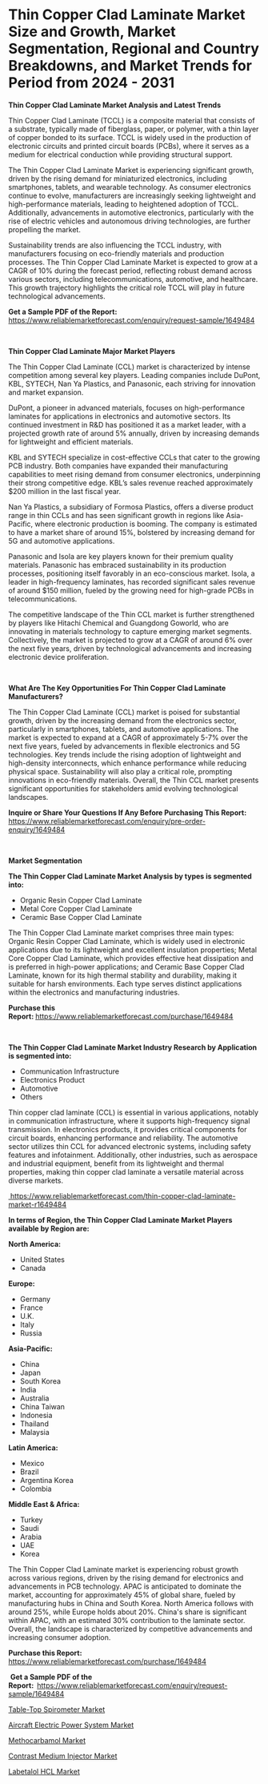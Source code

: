 <p><h1>Thin Copper Clad Laminate Market Size and Growth, Market Segmentation, Regional and Country Breakdowns, and Market Trends for Period from 2024 -  2031</h1></p><p><strong>Thin Copper Clad Laminate Market Analysis and Latest Trends</strong></p>
<p><p>Thin Copper Clad Laminate (TCCL) is a composite material that consists of a substrate, typically made of fiberglass, paper, or polymer, with a thin layer of copper bonded to its surface. TCCL is widely used in the production of electronic circuits and printed circuit boards (PCBs), where it serves as a medium for electrical conduction while providing structural support.</p><p>The Thin Copper Clad Laminate Market is experiencing significant growth, driven by the rising demand for miniaturized electronics, including smartphones, tablets, and wearable technology. As consumer electronics continue to evolve, manufacturers are increasingly seeking lightweight and high-performance materials, leading to heightened adoption of TCCL. Additionally, advancements in automotive electronics, particularly with the rise of electric vehicles and autonomous driving technologies, are further propelling the market.</p><p>Sustainability trends are also influencing the TCCL industry, with manufacturers focusing on eco-friendly materials and production processes. The Thin Copper Clad Laminate Market is expected to grow at a CAGR of 10% during the forecast period, reflecting robust demand across various sectors, including telecommunications, automotive, and healthcare. This growth trajectory highlights the critical role TCCL will play in future technological advancements.</p></p>
<p><strong>Get a Sample PDF of the Report:&nbsp;</strong> <a href="https://www.reliablemarketforecast.com/enquiry/request-sample/1649484?utm_campaign=1130&utm_medium=2&utm_source=Github&utm_content=ia&utm_term=10112024&utm_id=thin-copper-clad-laminate">https://www.reliablemarketforecast.com/enquiry/request-sample/1649484</a></p>
<p>&nbsp;</p>
<p><strong>Thin Copper Clad Laminate Major Market Players</strong></p>
<p><p>The Thin Copper Clad Laminate (CCL) market is characterized by intense competition among several key players. Leading companies include DuPont, KBL, SYTECH, Nan Ya Plastics, and Panasonic, each striving for innovation and market expansion.</p><p>DuPont, a pioneer in advanced materials, focuses on high-performance laminates for applications in electronics and automotive sectors. Its continued investment in R&D has positioned it as a market leader, with a projected growth rate of around 5% annually, driven by increasing demands for lightweight and efficient materials.</p><p>KBL and SYTECH specialize in cost-effective CCLs that cater to the growing PCB industry. Both companies have expanded their manufacturing capabilities to meet rising demand from consumer electronics, underpinning their strong competitive edge. KBL’s sales revenue reached approximately $200 million in the last fiscal year.</p><p>Nan Ya Plastics, a subsidiary of Formosa Plastics, offers a diverse product range in thin CCLs and has seen significant growth in regions like Asia-Pacific, where electronic production is booming. The company is estimated to have a market share of around 15%, bolstered by increasing demand for 5G and automotive applications.</p><p>Panasonic and Isola are key players known for their premium quality materials. Panasonic has embraced sustainability in its production processes, positioning itself favorably in an eco-conscious market. Isola, a leader in high-frequency laminates, has recorded significant sales revenue of around $150 million, fueled by the growing need for high-grade PCBs in telecommunications.</p><p>The competitive landscape of the Thin CCL market is further strengthened by players like Hitachi Chemical and Guangdong Goworld, who are innovating in materials technology to capture emerging market segments. Collectively, the market is projected to grow at a CAGR of around 6% over the next five years, driven by technological advancements and increasing electronic device proliferation.</p></p>
<p>&nbsp;</p>
<p><strong>What Are The Key Opportunities For Thin Copper Clad Laminate Manufacturers?</strong></p>
<p><p>The Thin Copper Clad Laminate (CCL) market is poised for substantial growth, driven by the increasing demand from the electronics sector, particularly in smartphones, tablets, and automotive applications. The market is expected to expand at a CAGR of approximately 5-7% over the next five years, fueled by advancements in flexible electronics and 5G technologies. Key trends include the rising adoption of lightweight and high-density interconnects, which enhance performance while reducing physical space. Sustainability will also play a critical role, prompting innovations in eco-friendly materials. Overall, the Thin CCL market presents significant opportunities for stakeholders amid evolving technological landscapes.</p></p>
<p><strong>Inquire or Share Your Questions If Any Before Purchasing This Report:</strong> <a href="https://www.reliablemarketforecast.com/enquiry/pre-order-enquiry/1649484?utm_campaign=1130&utm_medium=2&utm_source=Github&utm_content=ia&utm_term=10112024&utm_id=thin-copper-clad-laminate">https://www.reliablemarketforecast.com/enquiry/pre-order-enquiry/1649484</a></p>
<p>&nbsp;</p>
<p><strong>Market Segmentation</strong></p>
<p><strong>The Thin Copper Clad Laminate Market Analysis by types is segmented into:</strong></p>
<p><ul><li>Organic Resin Copper Clad Laminate</li><li>Metal Core Copper Clad Laminate</li><li>Ceramic Base Copper Clad Laminate</li></ul></p>
<p><p>The Thin Copper Clad Laminate market comprises three main types: Organic Resin Copper Clad Laminate, which is widely used in electronic applications due to its lightweight and excellent insulation properties; Metal Core Copper Clad Laminate, which provides effective heat dissipation and is preferred in high-power applications; and Ceramic Base Copper Clad Laminate, known for its high thermal stability and durability, making it suitable for harsh environments. Each type serves distinct applications within the electronics and manufacturing industries.</p></p>
<p><strong>Purchase this Report:&nbsp;</strong><a href="https://www.reliablemarketforecast.com/purchase/1649484?utm_campaign=1130&utm_medium=2&utm_source=Github&utm_content=ia&utm_term=10112024&utm_id=thin-copper-clad-laminate">https://www.reliablemarketforecast.com/purchase/1649484</a></p>
<p>&nbsp;</p>
<p><strong>The Thin Copper Clad Laminate Market Industry Research by Application is segmented into:</strong></p>
<p><ul><li>Communication Infrastructure</li><li>Electronics Product</li><li>Automotive</li><li>Others</li></ul></p>
<p><p>Thin copper clad laminate (CCL) is essential in various applications, notably in communication infrastructure, where it supports high-frequency signal transmission. In electronics products, it provides critical components for circuit boards, enhancing performance and reliability. The automotive sector utilizes thin CCL for advanced electronic systems, including safety features and infotainment. Additionally, other industries, such as aerospace and industrial equipment, benefit from its lightweight and thermal properties, making thin copper clad laminate a versatile material across diverse markets.</p></p>
<p><a href="https://www.reliablemarketforecast.com/thin-copper-clad-laminate-market-r1649484?utm_campaign=1130&utm_medium=2&utm_source=Github&utm_content=ia&utm_term=10112024&utm_id=thin-copper-clad-laminate">&nbsp;https://www.reliablemarketforecast.com/thin-copper-clad-laminate-market-r1649484</a></p>
<p><strong>In terms of Region, the Thin Copper Clad Laminate Market Players available by Region are:</strong></p>
<p>
    <p> <strong> North America: </strong>
        <ul>
            <li>United States</li>
            <li>Canada</li>
        </ul>
        </p> 
    <p> <strong> Europe: </strong>
        <ul>
            <li>Germany</li>
            <li>France</li>
            <li>U.K.</li>
            <li>Italy</li>
            <li>Russia</li>
        </ul>
        </p> 
    <p> <strong> Asia-Pacific: </strong>
        <ul>
            <li>China</li>
            <li>Japan</li>
            <li>South Korea</li>
            <li>India</li>
            <li>Australia</li>
            <li>China Taiwan</li>
            <li>Indonesia</li>
            <li>Thailand</li>
            <li>Malaysia</li>
        </ul>
        </p> 
    <p> <strong> Latin America: </strong>
        <ul>
            <li>Mexico</li>
            <li>Brazil</li>
            <li>Argentina Korea</li>
            <li>Colombia</li>
        </ul>
        </p> 
    <p> <strong> Middle East & Africa: </strong>
        <ul>
            <li>Turkey</li>
            <li>Saudi</li>
            <li>Arabia</li>
            <li>UAE</li>
            <li>Korea</li>
        </ul>
    </p>
    </p>
<p><p>The Thin Copper Clad Laminate market is experiencing robust growth across various regions, driven by the rising demand for electronics and advancements in PCB technology. APAC is anticipated to dominate the market, accounting for approximately 45% of global share, fueled by manufacturing hubs in China and South Korea. North America follows with around 25%, while Europe holds about 20%. China's share is significant within APAC, with an estimated 30% contribution to the laminate sector. Overall, the landscape is characterized by competitive advancements and increasing consumer adoption.</p></p>
<p><strong>Purchase this Report: </strong><a href="https://www.reliablemarketforecast.com/purchase/1649484?utm_campaign=1130&utm_medium=2&utm_source=Github&utm_content=ia&utm_term=10112024&utm_id=thin-copper-clad-laminate">https://www.reliablemarketforecast.com/purchase/1649484</a></p>
<p>&nbsp;<strong>Get a Sample PDF of the Report:&nbsp;&nbsp;</strong><a href="https://www.reliablemarketforecast.com/enquiry/request-sample/1649484?utm_campaign=1130&utm_medium=2&utm_source=Github&utm_content=ia&utm_term=10112024&utm_id=thin-copper-clad-laminate">https://www.reliablemarketforecast.com/enquiry/request-sample/1649484</a></p>
<p><strong></strong></p>
<p><p><a href="https://issuu.com/reportprime-2/docs/table-top-spirometer-market-size-20_74a11b103cebf3?utm_campaign=1130&utm_medium=2&utm_source=Github&utm_content=ia&utm_term=10112024&utm_id=thin-copper-clad-laminate">Table-Top Spirometer Market</a></p><p><a href="https://www.linkedin.com/pulse/aircraft-electric-power-system-market-global-share-ranking-ckjqc?utm_campaign=1130&utm_medium=2&utm_source=Github&utm_content=ia&utm_term=10112024&utm_id=thin-copper-clad-laminate">Aircraft Electric Power System Market</a></p><p><a href="https://github.com/markita8qfi/Market-Research-Report-List-1/blob/main/methocarbamol-market.md?utm_campaign=1130&utm_medium=2&utm_source=Github&utm_content=ia&utm_term=10112024&utm_id=thin-copper-clad-laminate">Methocarbamol Market</a></p><p><a href="https://issuu.com/reportprime-2/docs/contrast-medium-injector-market-siz_8c511aec0cfe09?utm_campaign=1130&utm_medium=2&utm_source=Github&utm_content=ia&utm_term=10112024&utm_id=thin-copper-clad-laminate">Contrast Medium Injector Market</a></p><p><a href="https://github.com/habinadmshaulz/Market-Research-Report-List-1/blob/main/labetalol-hcl-market.md?utm_campaign=1130&utm_medium=2&utm_source=Github&utm_content=ia&utm_term=10112024&utm_id=thin-copper-clad-laminate">Labetalol HCL Market</a></p></p>